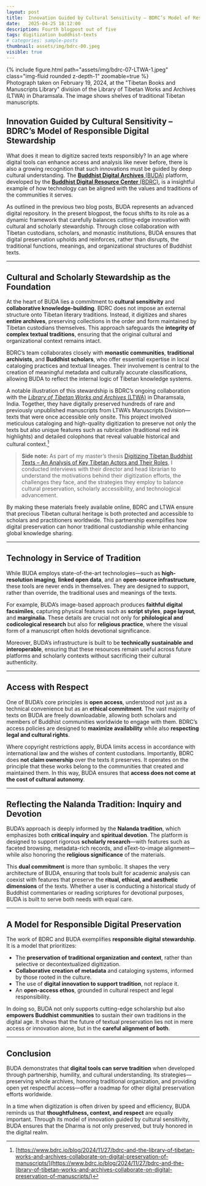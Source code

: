 ```yaml
---
layout: post
title:  Innovation Guided by Cultural Sensitivity – BDRC’s Model of Responsible Digital Stewardship
date:   2025-04-25 18:12:00
description: Fourth blogpost out of five
tags: digitization buddhist-texts
# categories: sample-posts
thumbnail: assets/img/bdrc-00.jpeg
visible: true
---
```


<div class="row mt-3">
    <div class="col-sm mt-3 mt-md-0">
        {% include figure.html path="assets/img/bdrc-07-LTWA-1.jpeg" class="img-fluid rounded z-depth-1" zoomable=true %}
    </div>
</div>
<div class="caption">
    Photograph taken on February 19, 2024, at the "Tibetan Books and Manuscripts Library" division of the Library of Tibetan Works and Archives (LTWA) in Dharamsala. The image shows shelves of traditional Tibetan manuscripts.
</div>

## Innovation Guided by Cultural Sensitivity – BDRC’s Model of Responsible Digital Stewardship

What does it mean to digitize sacred texts responsibly? In an age where digital tools can enhance access and analysis like never before, there is also a growing recognition that such innovations must be guided by deep cultural understanding. The [**Buddhist Digital Archives** (BUDA)](https://library.bdrc.io) platform, developed by the [**Buddhist Digital Resource Center** (BDRC)](https://www.bdrc.io/), is a insightful example of how technology can be aligned with the values and traditions of the communities it serves.

As outlined in the previous two blog posts, BUDA represents an advanced digital repository. In the present blogpost, the focus shifts to its role as a dynamic framework that carefully balances cutting-edge innovation with cultural and scholarly stewardship. Through close collaboration with Tibetan custodians, scholars, and monastic institutions, BUDA ensures that digital preservation upholds and reinforces, rather than disrupts, the traditional functions, meanings, and organizational structures of Buddhist texts.

---

## Cultural and Scholarly Stewardship as the Foundation

At the heart of BUDA lies a commitment to **cultural sensitivity** and **collaborative knowledge-building**. BDRC does not impose an external structure onto Tibetan literary traditions. Instead, it digitizes and shares **entire archives**, preserving collections in the order and form maintained by Tibetan custodians themselves. This approach safeguards the **integrity of complex textual traditions**, ensuring that the original cultural and organizational context remains intact.

BDRC’s team collaborates closely with **monastic communities**, **traditional archivists**, and **Buddhist scholars**, who offer essential expertise in local cataloging practices and textual lineages. Their involvement is central to the creation of meaningful metadata and culturally accurate classifications, allowing BUDA to reflect the internal logic of Tibetan knowledge systems.

A notable illustration of this stewardship is BDRC’s ongoing collaboration with the [*Library of Tibetan Works and Archives* (LTWA)](https://tibetanlibrary.org/) in Dharamsala, India. Together, they have digitally preserved hundreds of rare and previously unpublished manuscripts from LTWA’s Manuscripts Division—texts that were once accessible only onsite. This project involved meticulous cataloging and high-quality digitization to preserve not only the texts but also unique features such as rubrication (traditional red ink highlights) and detailed colophons that reveal valuable historical and cultural context.[^1]

> **Side note:** As part of my master’s thesis [Digitizing Tibetan Buddhist Texts – An Analysis of Key Tibetan Actors and Their Roles](/assets/pdf/Yundung%202024_%20Digitizing%20Tibetan%20Buddhist%20Texts.pdf), I conducted interviews with their director and head librarian to understand the motivations behind their digitization efforts, the challenges they face, and the strategies they employ to balance cultural preservation, scholarly accessibility, and technological advancement.

By making these materials freely available online, BDRC and LTWA ensure that precious Tibetan cultural heritage is both protected and accessible to scholars and practitioners worldwide. This partnership exemplifies how digital preservation can honor traditional custodianship while enhancing global knowledge sharing.


---

## Technology in Service of Tradition

While BUDA employs state-of-the-art technologies—such as **high-resolution imaging**, **linked open data**, and an **open-source infrastructure**, these tools are never ends in themselves. They are designed to support, rather than override, the traditional uses and meanings of the texts.

For example, BUDA’s image-based approach produces **faithful digital facsimiles**, capturing physical features such as **script styles**, **page layout**, and **marginalia**. These details are crucial not only for **philological and codicological research** but also for **religious practice**, where the visual form of a manuscript often holds devotional significance.

Moreover, BUDA’s infrastructure is built to be **technically sustainable and interoperable**, ensuring that these resources remain useful across future platforms and scholarly contexts without sacrificing their cultural authenticity.

---

## Access with Respect

One of BUDA’s core principles is **open access**, understood not just as a technical convenience but as an **ethical commitment**. The vast majority of texts on BUDA are freely downloadable, allowing both scholars and members of Buddhist communities worldwide to engage with them. BDRC’s access policies are designed to **maximize availability** while also **respecting legal and cultural rights**.

Where copyright restrictions apply, BUDA limits access in accordance with international law and the wishes of content custodians. Importantly, BDRC does **not claim ownership** over the texts it preserves. It operates on the principle that these works belong to the communities that created and maintained them. In this way, BUDA ensures that **access does not come at the cost of cultural autonomy**.

---

## Reflecting the Nalanda Tradition: Inquiry and Devotion

BUDA’s approach is deeply informed by the **Nalanda tradition**, which emphasizes both **critical inquiry** and **spiritual devotion**. The platform is designed to support rigorous **scholarly research**—with features such as faceted browsing, metadata-rich records, and eText-to-image alignment—while also honoring the **religious significance** of the materials.

This **dual commitment** is more than symbolic. It shapes the very architecture of BUDA, ensuring that tools built for academic analysis can coexist with features that preserve the **ritual, ethical, and aesthetic dimensions** of the texts. Whether a user is conducting a historical study of Buddhist commentaries or reading scriptures for devotional purposes, BUDA is built to serve both needs with equal care.

---

## A Model for Responsible Digital Preservation

The work of BDRC and BUDA exemplifies **responsible digital stewardship**. It is a model that prioritizes:

- The **preservation of traditional organization and context**, rather than selective or decontextualized digitization.
- **Collaborative creation of metadata** and cataloging systems, informed by those rooted in the culture.
- The use of **digital innovation to support tradition**, not replace it.
- An **open-access ethos**, grounded in cultural respect and legal responsibility.

In doing so, BUDA not only supports cutting-edge scholarship but also **empowers Buddhist communities** to sustain their own traditions in the digital age. It shows that the future of textual preservation lies not in mere access or innovation alone, but in the **careful alignment of both**.

---

## Conclusion

BUDA demonstrates that **digital tools can serve tradition** when developed through partnership, humility, and cultural understanding. Its strategies—preserving whole archives, honoring traditional organization, and providing open yet respectful access—offer a roadmap for other digital preservation efforts worldwide.

In a time when digitization is often driven by speed and efficiency, BUDA reminds us that **thoughtfulness, context, and respect** are equally important. Through its model of innovation guided by cultural sensitivity, BUDA ensures that the Dharma is not only preserved, but truly honored in the digital realm.


[^1]: [https://www.bdrc.io/blog/2024/11/27/bdrc-and-the-library-of-tibetan-works-and-archives-collaborate-on-digital-preservation-of-manuscripts/](https://www.bdrc.io/blog/2024/11/27/bdrc-and-the-library-of-tibetan-works-and-archives-collaborate-on-digital-preservation-of-manuscripts/)